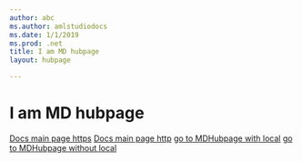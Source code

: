 ```yaml
---
author: abc
ms.author: amlstudiodocs
ms.date: 1/1/2019
ms.prod: .net
title: I am MD hubpage
layout: hubpage

---
```


# I am MD hubpage


[Docs main page https](https://docs.microsoft.com/en-us/)
[Docs main page http](https://docs.microsoft.com/en-us/)
[go to MDHubpage with local](/en-us/content-validation/pagestypes/MDHubPage.md)
[go to MDHubpage without local](MDHubPage.md)
